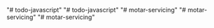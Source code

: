 "# todo-javascript" 
"# todo-javascript" 
"# motar-servicing" 
"# motar-servicing" 
"# motar-servicing" 
